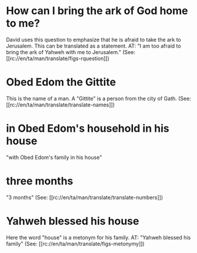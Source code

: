 # How can I bring the ark of God home to me?

David uses this question to emphasize that he is afraid to take the ark to Jerusalem. This can be translated as a statement. AT: "I am too afraid to bring the ark of Yahweh with me to Jerusalem." (See: [[rc://en/ta/man/translate/figs-rquestion]])

# Obed Edom the Gittite

This is the name of a man. A "Gittite" is a person from the city of Gath. (See: [[rc://en/ta/man/translate/translate-names]])

# in Obed Edom's household in his house

"with Obed Edom's family in his house"

# three months

"3 months" (See: [[rc://en/ta/man/translate/translate-numbers]])

# Yahweh blessed his house

Here the word "house" is a metonym for his family. AT: "Yahweh blessed his family" (See: [[rc://en/ta/man/translate/figs-metonymy]])